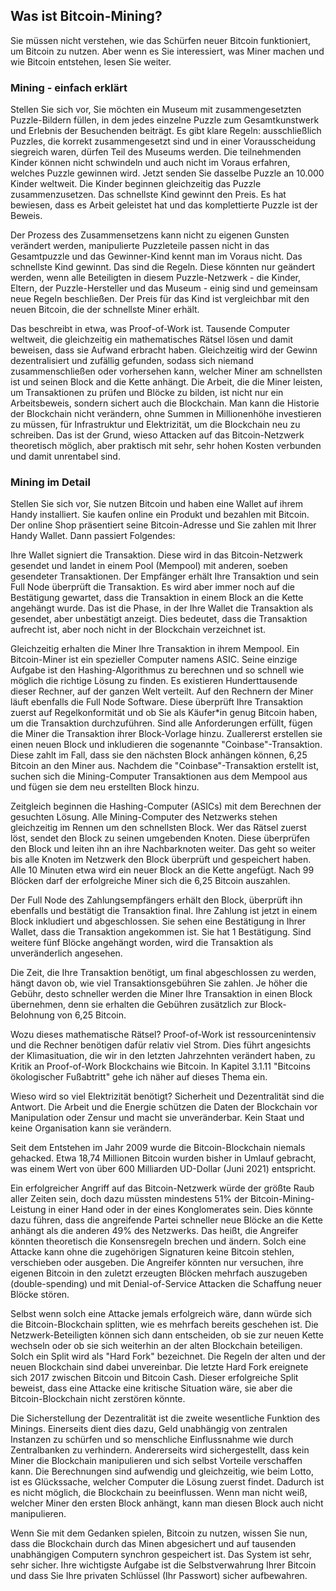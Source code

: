 ## Was ist Bitcoin-Mining?
Sie müssen nicht verstehen, wie das Schürfen neuer Bitcoin funktioniert, um Bitcoin zu nutzen. Aber wenn es Sie interessiert, was Miner machen und wie Bitcoin entstehen, lesen Sie weiter.

### Mining - einfach erklärt
Stellen Sie sich vor, Sie möchten ein Museum mit zusammengesetzten Puzzle-Bildern füllen, in dem jedes einzelne Puzzle zum Gesamtkunstwerk und Erlebnis der Besuchenden beiträgt. Es gibt klare Regeln: ausschließlich Puzzles, die korrekt zusammengesetzt sind und in einer Vorausscheidung siegreich waren, dürfen Teil des Museums werden. Die teilnehmenden Kinder können nicht schwindeln und auch nicht im Voraus erfahren, welches Puzzle gewinnen wird. Jetzt senden Sie dasselbe Puzzle an 10.000 Kinder weltweit. Die Kinder beginnen gleichzeitig das Puzzle zusammenzusetzen. Das schnellste Kind gewinnt den Preis. Es hat bewiesen, dass es Arbeit geleistet hat und das komplettierte Puzzle ist der Beweis.

Der Prozess des Zusammensetzens kann nicht zu eigenen Gunsten verändert werden, manipulierte Puzzleteile passen nicht in das Gesamtpuzzle und das Gewinner-Kind kennt man im Voraus nicht. Das schnellste Kind gewinnt. Das sind die Regeln. Diese könnten nur geändert werden, wenn alle Beteiligten in diesem Puzzle-Netzwerk - die Kinder, Eltern, der Puzzle-Hersteller und das Museum - einig sind und gemeinsam neue Regeln beschließen. Der Preis für das Kind ist vergleichbar mit den neuen Bitcoin, die der schnellste Miner erhält.

Das beschreibt in etwa, was Proof-of-Work ist. Tausende Computer weltweit, die gleichzeitig ein mathematisches Rätsel lösen und damit beweisen, dass sie Aufwand erbracht haben. Gleichzeitig wird der Gewinn dezentralisiert und zufällig gefunden, sodass sich niemand zusammenschließen oder vorhersehen kann, welcher Miner am schnellsten ist und seinen Block and die Kette anhängt. Die Arbeit, die die Miner leisten, um Transaktionen zu prüfen und Blöcke zu bilden, ist nicht nur ein Arbeitsbeweis, sondern sichert auch die Blockchain. Man kann die Historie der Blockchain nicht verändern, ohne Summen in Millionenhöhe investieren zu müssen, für Infrastruktur und Elektrizität, um die Blockchain neu zu schreiben. Das ist der Grund, wieso Attacken auf das Bitcoin-Netzwerk theoretisch möglich, aber praktisch mit sehr, sehr hohen Kosten verbunden und damit unrentabel sind. 

### Mining im Detail
Stellen Sie sich vor, Sie nutzen Bitcoin und haben eine Wallet auf ihrem Handy installiert. Sie kaufen online ein Produkt und bezahlen mit Bitcoin. Der online Shop präsentiert seine Bitcoin-Adresse und Sie zahlen mit Ihrer Handy Wallet. Dann passiert Folgendes: 

Ihre Wallet signiert die Transaktion. Diese wird in das Bitcoin-Netzwerk gesendet und landet in einem Pool (Mempool) mit anderen, soeben gesendeter Transaktionen. Der Empfänger erhält Ihre Transaktion und sein Full Node überprüft die Transaktion. 
Es wird aber immer noch auf die Bestätigung gewartet, dass die Transaktion in einem Block an die Kette angehängt wurde. Das ist die Phase, in der Ihre Wallet die Transaktion als gesendet, aber unbestätigt anzeigt. Dies bedeutet, dass die Transaktion aufrecht ist, aber noch nicht in der Blockchain verzeichnet ist. 

Gleichzeitig erhalten die Miner Ihre Transaktion in ihrem Mempool. Ein Bitcoin-Miner ist ein spezieller Computer namens ASIC. Seine einzige Aufgabe ist den Hashing-Algorithmus zu berechnen und so schnell wie möglich die richtige Lösung zu finden. Es existieren Hunderttausende dieser Rechner, auf der ganzen Welt verteilt. Auf den Rechnern der Miner läuft ebenfalls die Full Node Software. Diese überprüft Ihre Transaktion zuerst auf Regelkonformität und ob Sie als Käufer*in genug Bitcoin haben, um die Transaktion durchzuführen. Sind alle Anforderungen erfüllt, fügen die Miner die Transaktion ihrer Block-Vorlage hinzu. Zuallererst erstellen sie einen neuen Block und inkludieren die sogenannte "Coinbase"-Transaktion. Diese zahlt im Fall, dass sie den nächsten Block anhängen können, 6,25 Bitcoin an den Miner aus. Nachdem die "Coinbase"-Transaktion erstellt ist, suchen sich die Mining-Computer Transaktionen aus dem Mempool aus und fügen sie dem neu erstellten Block hinzu.

Zeitgleich beginnen die Hashing-Computer (ASICs) mit dem Berechnen der gesuchten Lösung. Alle Mining-Computer des Netzwerks stehen gleichzeitig im Rennen um den schnellsten Block. Wer das Rätsel zuerst löst, sendet den Block zu seinen umgebenden Knoten. Diese überprüfen den Block und leiten ihn an ihre Nachbarknoten weiter. Das geht so weiter bis alle Knoten im Netzwerk den Block überprüft und gespeichert haben. Alle 10 Minuten etwa wird ein neuer Block an die Kette angefügt. Nach 99 Blöcken darf der erfolgreiche Miner sich die 6,25 Bitcoin auszahlen. 

Der Full Node des Zahlungsempfängers erhält den Block, überprüft ihn ebenfalls und bestätigt die Transaktion final. Ihre Zahlung ist jetzt in einem Block inkludiert und abgeschlossen. Sie sehen eine Bestätigung in Ihrer Wallet, dass die Transaktion angekommen ist. Sie hat 1 Bestätigung. Sind weitere fünf Blöcke angehängt worden, wird die Transaktion als unveränderlich angesehen.

Die Zeit, die Ihre Transaktion benötigt, um final abgeschlossen zu werden, hängt davon ob, wie viel Transaktionsgebühren Sie zahlen. Je höher die Gebühr, desto schneller werden die Miner Ihre Transaktion in einen Block übernehmen, denn sie erhalten die Gebühren zusätzlich zur Block-Belohnung von 6,25 Bitcoin.

Wozu dieses mathematische Rätsel? Proof-of-Work ist ressourcenintensiv und die Rechner benötigen dafür relativ viel Strom. Dies führt angesichts der Klimasituation, die wir in den letzten Jahrzehnten verändert haben, zu Kritik an Proof-of-Work Blockchains wie Bitcoin. In Kapitel 3.1.11 "Bitcoins ökologischer Fußabtritt" gehe ich näher auf dieses Thema ein.

Wieso wird so viel Elektrizität benötigt? Sicherheit und Dezentralität sind die Antwort. Die Arbeit und die Energie schützen die Daten der Blockchain vor Manipulation oder Zensur und macht sie unveränderbar. Kein Staat und keine Organisation kann sie verändern.

Seit dem Entstehen im Jahr 2009 wurde die Bitcoin-Blockchain niemals gehacked. Etwa 18,74 Millionen Bitcoin wurden bisher in Umlauf gebracht, was einem Wert von über 600 Milliarden UD-Dollar (Juni 2021) entspricht. 

Ein erfolgreicher Angriff auf das Bitcoin-Netzwerk würde der größte Raub aller Zeiten sein, doch dazu müssten mindestens 51% der Bitcoin-Mining-Leistung in einer Hand oder in der eines Konglomerates sein. Dies könnte dazu führen, dass die angreifende Partei schneller neue Blöcke an die Kette anhängt als die anderen 49% des Netzwerks. Das heißt, die Angreifer könnten theoretisch die Konsensregeln brechen und ändern. Solch eine Attacke kann ohne die zugehörigen Signaturen keine Bitcoin stehlen, verschieben oder ausgeben. Die Angreifer könnten nur versuchen, ihre eigenen Bitcoin in den zuletzt erzeugten Blöcken mehrfach auszugeben (double-spending) und mit Denial-of-Service Attacken die Schaffung neuer Blöcke stören. 

Selbst wenn solch eine Attacke jemals erfolgreich wäre, dann würde sich die Bitcoin-Blockchain splitten, wie es mehrfach bereits geschehen ist. Die Netzwerk-Beteiligten können sich dann entscheiden, ob sie zur neuen Kette wechseln oder ob sie sich weiterhin an der alten Blockchain beteiligen. Solch ein Split wird als "Hard Fork" bezeichnet. Die Regeln der alten und der neuen Blockchain sind dabei unvereinbar. Die letzte Hard Fork ereignete sich 2017 zwischen Bitcoin und Bitcoin Cash. Dieser erfolgreiche Split beweist, dass eine Attacke eine kritische Situation wäre, sie aber die Bitcoin-Blockchain nicht zerstören könnte.  

Die Sicherstellung der Dezentralität ist die zweite wesentliche Funktion des Minings. Einerseits dient dies dazu, Geld unabhängig von zentralen Instanzen zu schürfen und so menschliche Einflussnahme wie durch Zentralbanken zu verhindern. Andererseits wird sichergestellt, dass kein Miner die Blockchain manipulieren und sich selbst Vorteile verschaffen kann. Die Berechnungen sind aufwendig und gleichzeitig, wie beim Lotto, ist es Glückssache, welcher Computer die Lösung zuerst findet. Dadurch ist es nicht möglich, die Blockchain zu beeinflussen. Wenn man nicht weiß, welcher Miner den ersten Block anhängt, kann man diesen Block auch nicht manipulieren.

Wenn Sie mit dem Gedanken spielen, Bitcoin zu nutzen, wissen Sie nun, dass die Blockchain durch das Minen abgesichert und auf tausenden unabhängigen Computern synchron gespeichert ist. Das System ist sehr, sehr sicher. Ihre wichtigste Aufgabe ist die Selbstverwahrung Ihrer Bitcoin und dass Sie Ihre privaten Schlüssel (Ihr Passwort) sicher aufbewahren.
